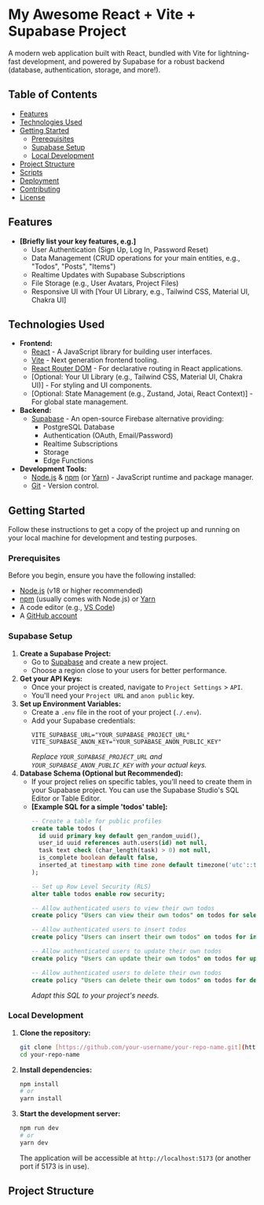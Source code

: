# My Awesome React + Vite + Supabase Project

A modern web application built with React, bundled with Vite for lightning-fast development, and powered by Supabase for a robust backend (database, authentication, storage, and more!).

## Table of Contents

-   [Features](#features)
-   [Technologies Used](#technologies-used)
-   [Getting Started](#getting-started)
    -   [Prerequisites](#prerequisites)
    -   [Supabase Setup](#supabase-setup)
    -   [Local Development](#local-development)
-   [Project Structure](#project-structure)
-   [Scripts](#scripts)
-   [Deployment](#deployment)
-   [Contributing](#contributing)
-   [License](#license)

## Features

* **[Briefly list your key features, e.g.]**
    * User Authentication (Sign Up, Log In, Password Reset)
    * Data Management (CRUD operations for your main entities, e.g., "Todos", "Posts", "Items")
    * Realtime Updates with Supabase Subscriptions
    * File Storage (e.g., User Avatars, Project Files)
    * Responsive UI with [Your UI Library, e.g., Tailwind CSS, Material UI, Chakra UI]

## Technologies Used

* **Frontend:**
    * [React](https://react.dev/) - A JavaScript library for building user interfaces.
    * [Vite](https://vitejs.dev/) - Next generation frontend tooling.
    * [React Router DOM](https://reactrouter.com/en/main) - For declarative routing in React applications.
    * [Optional: Your UI Library (e.g., Tailwind CSS, Material UI, Chakra UI)] - For styling and UI components.
    * [Optional: State Management (e.g., Zustand, Jotai, React Context)] - For global state management.
* **Backend:**
    * [Supabase](https://supabase.com/) - An open-source Firebase alternative providing:
        * PostgreSQL Database
        * Authentication (OAuth, Email/Password)
        * Realtime Subscriptions
        * Storage
        * Edge Functions
* **Development Tools:**
    * [Node.js](https://nodejs.org/en) & [npm](https://www.npmjs.com/) (or [Yarn](https://yarnpkg.com/)) - JavaScript runtime and package manager.
    * [Git](https://git-scm.com/) - Version control.

## Getting Started

Follow these instructions to get a copy of the project up and running on your local machine for development and testing purposes.

### Prerequisites

Before you begin, ensure you have the following installed:

* [Node.js](https://nodejs.org/en) (v18 or higher recommended)
* [npm](https://www.npmjs.com/) (usually comes with Node.js) or [Yarn](https://yarnpkg.com/)
* A code editor (e.g., [VS Code](https://code.visualstudio.com/))
* A [GitHub account](https://github.com/)

### Supabase Setup

1.  **Create a Supabase Project:**
    * Go to [Supabase](https://app.supabase.com/) and create a new project.
    * Choose a region close to your users for better performance.
2.  **Get your API Keys:**
    * Once your project is created, navigate to `Project Settings` > `API`.
    * You'll need your `Project URL` and `anon public` key.
3.  **Set up Environment Variables:**
    * Create a `.env` file in the root of your project (`./.env`).
    * Add your Supabase credentials:
        ```env
        VITE_SUPABASE_URL="YOUR_SUPABASE_PROJECT_URL"
        VITE_SUPABASE_ANON_KEY="YOUR_SUPABASE_ANON_PUBLIC_KEY"
        ```
        *Replace `YOUR_SUPABASE_PROJECT_URL` and `YOUR_SUPABASE_ANON_PUBLIC_KEY` with your actual keys.*
4.  **Database Schema (Optional but Recommended):**
    * If your project relies on specific tables, you'll need to create them in your Supabase project. You can use the Supabase Studio's SQL Editor or Table Editor.
    * **[Example SQL for a simple 'todos' table]:**
        ```sql
        -- Create a table for public profiles
        create table todos (
          id uuid primary key default gen_random_uuid(),
          user_id uuid references auth.users(id) not null,
          task text check (char_length(task) > 0) not null,
          is_complete boolean default false,
          inserted_at timestamp with time zone default timezone('utc'::text, now()) not null
        );

        -- Set up Row Level Security (RLS)
        alter table todos enable row security;

        -- Allow authenticated users to view their own todos
        create policy "Users can view their own todos" on todos for select using (auth.uid() = user_id);

        -- Allow authenticated users to insert todos
        create policy "Users can insert their own todos" on todos for insert with check (auth.uid() = user_id);

        -- Allow authenticated users to update their own todos
        create policy "Users can update their own todos" on todos for update using (auth.uid() = user_id);

        -- Allow authenticated users to delete their own todos
        create policy "Users can delete their own todos" on todos for delete using (auth.uid() = user_id);
        ```
        *Adapt this SQL to your project's needs.*

### Local Development

1.  **Clone the repository:**
    ```bash
    git clone [https://github.com/your-username/your-repo-name.git](https://github.com/your-username/your-repo-name.git)
    cd your-repo-name
    ```
2.  **Install dependencies:**
    ```bash
    npm install
    # or
    yarn install
    ```
3.  **Start the development server:**
    ```bash
    npm run dev
    # or
    yarn dev
    ```
    The application will be accessible at `http://localhost:5173` (or another port if 5173 is in use).

## Project Structure
